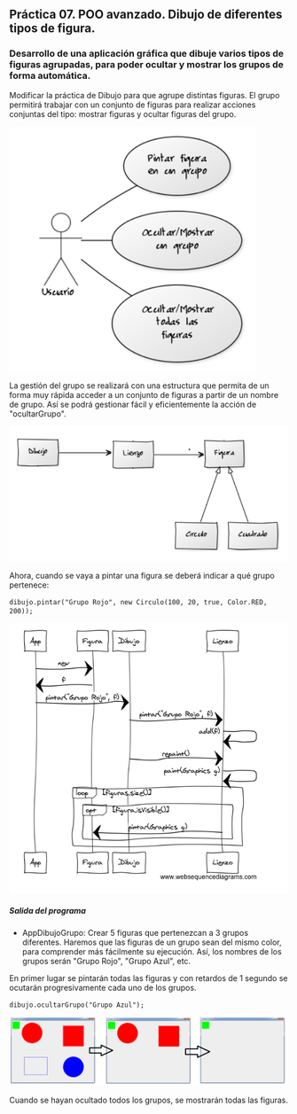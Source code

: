 ## Práctica 07. POO avanzado. Dibujo de diferentes tipos de figura. 
### Desarrollo de una aplicación gráfica que dibuje varios tipos de figuras agrupadas, para poder ocultar y mostrar los grupos de forma automática.

Modificar la práctica de Dibujo para que agrupe distintas figuras. El grupo permitirá trabajar con un conjunto de figuras para realizar acciones conjuntas del tipo: mostrar figuras y ocultar figuras del grupo.

![alt text](https://raw.githubusercontent.com/DavidContrerasICAI/javaCourseExamples/master/07.dibujoGrupos/_diagramaCasosUso.jpg)

La gestión del grupo se realizará con una estructura que permita de un forma muy rápida acceder a un conjunto de figuras a partir de un nombre de grupo. Así se podrá gestionar fácil y eficientemente la acción de "ocultarGrupo".

![alt text](https://raw.githubusercontent.com/DavidContrerasICAI/javaCourseExamples/master/07.dibujoGrupos/_diagramaClases.jpg)

Ahora, cuando se vaya a pintar una figura se deberá indicar a qué grupo pertenece:

```
dibujo.pintar("Grupo Rojo", new Circulo(100, 20, true, Color.RED, 200));
```

![alt text](https://raw.githubusercontent.com/DavidContrerasICAI/javaCourseExamples/master/07.dibujoGrupos/_diagramaSecuencia.jpg)

##### Salida del programa
* AppDibujoGrupo: Crear 5 figuras que pertenezcan a 3 grupos diferentes. Haremos que las figuras de un grupo sean del mismo color, para comprender más fácilmente su ejecución. Así, los nombres de los grupos serán "Grupo Rojo", "Grupo Azul", etc.

En primer lugar se pintarán todas las figuras y con retardos de 1 segundo se ocutarán progresivamente cada uno de los grupos. 

```
dibujo.ocultarGrupo("Grupo Azul");
```

![alt text](https://raw.githubusercontent.com/DavidContrerasICAI/javaCourseExamples/master/07.dibujoGrupos/output1.jpg)

Cuando se hayan ocultado todos los grupos, se mostrarán todas las figuras.




